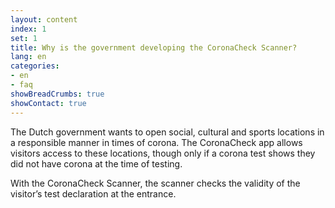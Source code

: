 ```yaml
---
layout: content
index: 1
set: 1
title: Why is the government developing the CoronaCheck Scanner?
lang: en
categories:
- en
- faq
showBreadCrumbs: true
showContact: true
---
```

The Dutch government wants to open social, cultural and sports locations in a responsible manner in times of corona. The CoronaCheck app allows visitors access to these locations, though only if a corona test shows they did not have corona at the time of testing. 

With the CoronaCheck Scanner, the scanner checks the validity of the visitor’s test declaration at the entrance.
